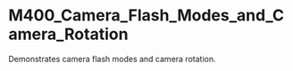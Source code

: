 # M400_Camera_Flash_Modes_and_Camera_Rotation

Demonstrates camera flash modes and camera rotation.
